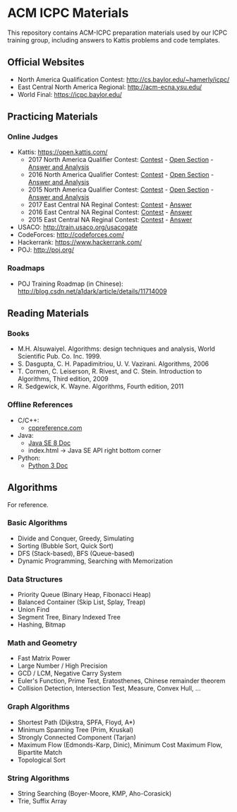 ACM ICPC Materials
===

This repository contains ACM-ICPC preparation materials used by our ICPC training group, including answers to Kattis problems and code templates.

Official Websites
---

* North America Qualification Contest: http://cs.baylor.edu/~hamerly/icpc/
* East Central North America Regional: http://acm-ecna.ysu.edu/
* World Final: https://icpc.baylor.edu/

Practicing Materials
---

### Online Judges

* Kattis: https://open.kattis.com/
    * 2017 North America Qualifier Contest: [Contest](https://naq17.kattis.com/problems) - [Open Section](https://open.kattis.com/problem-sources/2017%20ICPC%20North%20American%20Qualifier%20Contest) - [Answer and Analysis](http://cs.baylor.edu/~hamerly/icpc/qualifier_2017/)
    * 2016 North America Qualifier Contest: [Contest](https://naq16.kattis.com/problems) - [Open Section](https://open.kattis.com/problem-sources/2016%20ICPC%20North%20American%20Qualifier%20Contest) - [Answer and Analysis](http://cs.baylor.edu/~hamerly/icpc/qualifier_2016/)
    * 2015 North America Qualifier Contest: [Contest](https://naq15.kattis.com/problems) - [Open Section](https://open.kattis.com/problem-sources/2015%20ICPC%20North%20American%20Qualifier%20Contest) - [Answer and Analysis](http://cs.baylor.edu/~hamerly/icpc/qualifier_2015/)
    * 2017 East Central NA Reginal Contest: [Contest](https://ecna17.kattis.com/problems) - [Answer](http://acm-ecna.ysu.edu/PastResults/2017/problemset.html)
    * 2016 East Central NA Reginal Contest: [Contest](https://ecna16.kattis.com/problems) - [Answer](http://acm-ecna.ysu.edu/PastResults/2016/problemset.html)
    * 2015 East Central NA Reginal Contest: [Contest](https://ecna15.kattis.com/problems) - [Answer](http://acm-ecna.ysu.edu/PastResults/2015/problemset.html)
* USACO: http://train.usaco.org/usacogate
* CodeForces: http://codeforces.com/
* Hackerrank: https://www.hackerrank.com/
* POJ: http://poj.org/

### Roadmaps

* POJ Training Roadmap (in Chinese): http://blog.csdn.net/a1dark/article/details/11714009

Reading Materials
---

### Books

* M.H. Alsuwaiyel. Algorithms: design techniques and analysis, World Scientific Pub. Co. Inc. 1999.
* S. Dasgupta, C. H. Papadimitriou, U. V. Vazirani. Algorithms, 2006
* T. Cormen, C. Leiserson, R. Rivest, and C. Stein. Introduction to Algorithms, Third edition, 2009
* R. Sedgewick, K. Wayne. Algorithms, Fourth edition, 2011

### Offline References

* C/C++:
    * [cppreference.com](http://en.cppreference.com/w/Cppreference:Archives)
* Java:
    * [Java SE 8 Doc](http://www.oracle.com/technetwork/java/javase/documentation/jdk8-doc-downloads-2133158.html)
    * index.html -> Java SE API right bottom corner
* Python:
    * [Python 3 Doc](https://docs.python.org/3/download.html)

Algorithms
---

For reference.

### Basic Algorithms

* Divide and Conquer, Greedy, Simulating
* Sorting (Bubble Sort, Quick Sort)
* DFS (Stack-based), BFS (Queue-based)
* Dynamic Programming, Searching with Memorization

### Data Structures

* Priority Queue (Binary Heap, Fibonacci Heap)
* Balanced Container (Skip List, Splay, Treap)
* Union Find
* Segment Tree, Binary Indexed Tree
* Hashing, Bitmap

### Math and Geometry

* Fast Matrix Power
* Large Number / High Precision
* GCD / LCM, Negative Carry System
* Euler's Function, Prime Test, Eratosthenes, Chinese remainder theorem
* Collision Detection, Intersection Test, Measure, Convex Hull, ...

### Graph Algorithms

* Shortest Path (Dijkstra, SPFA, Floyd, A*)
* Minimum Spanning Tree (Prim, Kruskal)
* Strongly Connected Component (Tarjan)
* Maximum Flow (Edmonds-Karp, Dinic), Minimum Cost Maximum Flow, Bipartite Match
* Topological Sort

### String Algorithms

* String Searching (Boyer-Moore, KMP, Aho-Corasick)
* Trie, Suffix Array
